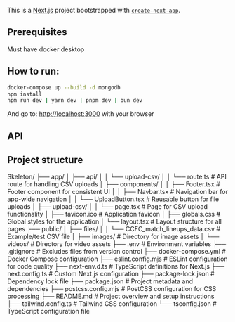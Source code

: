 This is a [Next.js](https://nextjs.org) project bootstrapped with [`create-next-app`](https://nextjs.org/docs/app/api-reference/cli/create-next-app).

## Prerequisites

Must have docker desktop

## How to run:

```bash
docker-compose up --build -d mongodb
npm install
npm run dev | yarn dev | pnpm dev | bun dev
```

And go to: [http://localhost:3000](http://localhost:3000) with your browser

## API



## Project structure

Skeleton/
├── app/
│ ├── api/
│ │ └── upload-csv/
│ │ └── route.ts # API route for handling CSV uploads
│ ├── components/
│ │ ├── Footer.tsx # Footer component for consistent UI
│ │ ├── Navbar.tsx # Navigation bar for app-wide navigation
│ │ └── UploadButton.tsx # Reusable button for file uploads
│ ├── upload-csv/
│ │ └── page.tsx # Page for CSV upload functionality
│ ├── favicon.ico # Application favicon
│ ├── globals.css # Global styles for the application
│ └── layout.tsx # Layout structure for all pages
├── public/
│ ├── files/
│ │ └── CCFC_match_lineups_data.csv # Example/test CSV file
│ ├── images/ # Directory for image assets
│ └── videos/ # Directory for video assets
├── .env # Environment variables
├── .gitignore # Excludes files from version control
├── docker-compose.yml # Docker Compose configuration
├── eslint.config.mjs # ESLint configuration for code quality
├── next-env.d.ts # TypeScript definitions for Next.js
├── next.config.ts # Custom Next.js configuration
├── package-lock.json # Dependency lock file
├── package.json # Project metadata and dependencies
├── postcss.config.mjs # PostCSS configuration for CSS processing
├── README.md # Project overview and setup instructions
├── tailwind.config.ts # Tailwind CSS configuration
└── tsconfig.json # TypeScript configuration file
